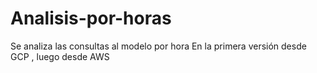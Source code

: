 # Analisis-por-horas
Se analiza las consultas al modelo por hora
En la primera versión desde GCP , luego desde AWS

